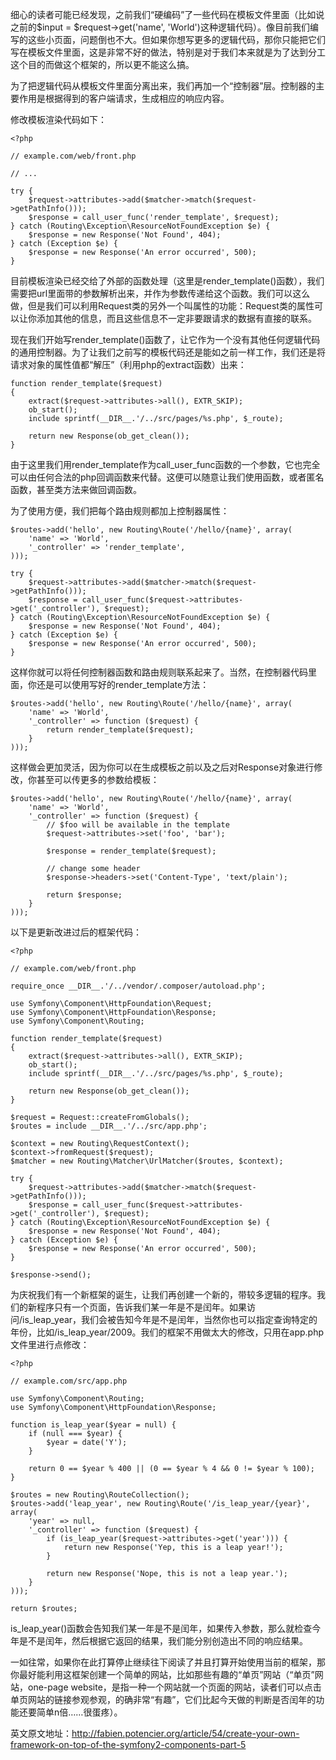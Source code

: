 细心的读者可能已经发现，之前我们“硬编码”了一些代码在模板文件里面（比如说之前的$input = $request->get('name', 'World')这种逻辑代码）。像目前我们编写的这些小页面，问题倒也不大。但如果你想写更多的逻辑代码，那你只能把它们写在模板文件里面，这是非常不好的做法，特别是对于我们本来就是为了达到分工这个目的而做这个框架的，所以更不能这么搞。

为了把逻辑代码从模板文件里面分离出来，我们再加一个“控制器”层。控制器的主要作用是根据得到的客户端请求，生成相应的响应内容。

修改模板渲染代码如下：

```
<?php
 
// example.com/web/front.php
 
// ...
 
try {
    $request->attributes->add($matcher->match($request->getPathInfo()));
    $response = call_user_func('render_template', $request);
} catch (Routing\Exception\ResourceNotFoundException $e) {
    $response = new Response('Not Found', 404);
} catch (Exception $e) {
    $response = new Response('An error occurred', 500);
}
```

目前模板渲染已经交给了外部的函数处理（这里是render_template()函数），我们需要把url里面带的参数解析出来，并作为参数传递给这个函数。我们可以这么做，但是我们可以利用Request类的另外一个叫属性的功能：Request类的属性可以让你添加其他的信息，而且这些信息不一定非要跟请求的数据有直接的联系。

现在我们开始写render_template()函数了，让它作为一个没有其他任何逻辑代码的通用控制器。为了让我们之前写的模板代码还是能如之前一样工作，我们还是将请求对象的属性值都“解压”（利用php的extract函数）出来：

```
function render_template($request)
{
    extract($request->attributes->all(), EXTR_SKIP);
    ob_start();
    include sprintf(__DIR__.'/../src/pages/%s.php', $_route);
 
    return new Response(ob_get_clean());
}
```

由于这里我们用render_template作为call_user_func函数的一个参数，它也完全可以由任何合法的php回调函数来代替。这便可以随意让我们使用函数，或者匿名函数，甚至类方法来做回调函数。

为了使用方便，我们把每个路由规则都加上控制器属性：

```
$routes->add('hello', new Routing\Route('/hello/{name}', array(
    'name' => 'World',
    '_controller' => 'render_template',
)));
 
try {
    $request->attributes->add($matcher->match($request->getPathInfo()));
    $response = call_user_func($request->attributes->get('_controller'), $request);
} catch (Routing\Exception\ResourceNotFoundException $e) {
    $response = new Response('Not Found', 404);
} catch (Exception $e) {
    $response = new Response('An error occurred', 500);
}
```

这样你就可以将任何控制器函数和路由规则联系起来了。当然，在控制器代码里面，你还是可以使用写好的render_template方法：

```
$routes->add('hello', new Routing\Route('/hello/{name}', array(
    'name' => 'World',
    '_controller' => function ($request) {
        return render_template($request);
    }
)));
```

这样做会更加灵活，因为你可以在生成模板之前以及之后对Response对象进行修改，你甚至可以传更多的参数给模板：

```
$routes->add('hello', new Routing\Route('/hello/{name}', array(
    'name' => 'World',
    '_controller' => function ($request) {
        // $foo will be available in the template
        $request->attributes->set('foo', 'bar');
 
        $response = render_template($request);
 
        // change some header
        $response->headers->set('Content-Type', 'text/plain');
 
        return $response;
    }
)));
```

以下是更新改进过后的框架代码：

```
<?php
 
// example.com/web/front.php
 
require_once __DIR__.'/../vendor/.composer/autoload.php';
 
use Symfony\Component\HttpFoundation\Request;
use Symfony\Component\HttpFoundation\Response;
use Symfony\Component\Routing;
 
function render_template($request)
{
    extract($request->attributes->all(), EXTR_SKIP);
    ob_start();
    include sprintf(__DIR__.'/../src/pages/%s.php', $_route);
 
    return new Response(ob_get_clean());
}
 
$request = Request::createFromGlobals();
$routes = include __DIR__.'/../src/app.php';
 
$context = new Routing\RequestContext();
$context->fromRequest($request);
$matcher = new Routing\Matcher\UrlMatcher($routes, $context);
 
try {
    $request->attributes->add($matcher->match($request->getPathInfo()));
    $response = call_user_func($request->attributes->get('_controller'), $request);
} catch (Routing\Exception\ResourceNotFoundException $e) {
    $response = new Response('Not Found', 404);
} catch (Exception $e) {
    $response = new Response('An error occurred', 500);
}
 
$response->send();
```

为庆祝我们有一个新框架的诞生，让我们再创建一个新的，带较多逻辑的程序。我们的新程序只有一个页面，告诉我们某一年是不是闰年。如果访问/is_leap_year，我们会被告知今年是不是闰年，当然你也可以指定查询特定的年份，比如/is_leap_year/2009。我们的框架不用做太大的修改，只用在app.php文件里进行点修改：

```
<?php
 
// example.com/src/app.php
 
use Symfony\Component\Routing;
use Symfony\Component\HttpFoundation\Response;
 
function is_leap_year($year = null) {
    if (null === $year) {
        $year = date('Y');
    }
 
    return 0 == $year % 400 || (0 == $year % 4 && 0 != $year % 100);
}
 
$routes = new Routing\RouteCollection();
$routes->add('leap_year', new Routing\Route('/is_leap_year/{year}', array(
    'year' => null,
    '_controller' => function ($request) {
        if (is_leap_year($request->attributes->get('year'))) {
            return new Response('Yep, this is a leap year!');
        }
 
        return new Response('Nope, this is not a leap year.');
    }
)));
 
return $routes;
```

is_leap_year()函数会告知我们某一年是不是闰年，如果传入参数，那么就检查今年是不是闰年，然后根据它返回的结果，我们能分别创造出不同的响应结果。

一如往常，如果你在此打算停止继续往下阅读了并且打算开始使用当前的框架，那你最好能利用这框架创建一个简单的网站，比如那些有趣的“单页”网站（“单页”网站，one-page website，是指一种一个网站就一个页面的网站，读者们可以点击单页网站的链接参观参观，的确非常“有趣”，它们比起今天做的判断是否闰年的功能还要简单n倍……很蛋疼）。

英文原文地址：http://fabien.potencier.org/article/54/create-your-own-framework-on-top-of-the-symfony2-components-part-5